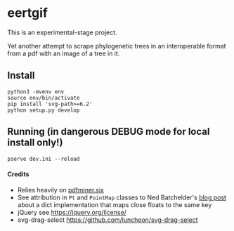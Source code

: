 # eertgif

This is an experimental-stage project. 

Yet another attempt to scrape phylogenetic
trees in an interoperable format from a pdf
with an image of a tree in it.

## Install

    python3 -mvenv env
    source env/bin/activate
    pip install 'svg-path>=6.2'
    python setup.py develop

## Running (in dangerous DEBUG mode for local install only!)

    pserve dev.ini --reload


#### Credits
  * Relies heavily on [pdfminer.six](https://github.com/pdfminer/pdfminer.six)
  * See attribution in `Pt` and `PointMap` classes to Ned Batchelder's 
    [blog post](https://nedbatchelder.com/blog/201707/finding_fuzzy_floats.html)
    about a dict implementation that maps close floats to the same key
  * jQuery see https://jquery.org/license/
  * svg-drag-select https://github.com/luncheon/svg-drag-select
